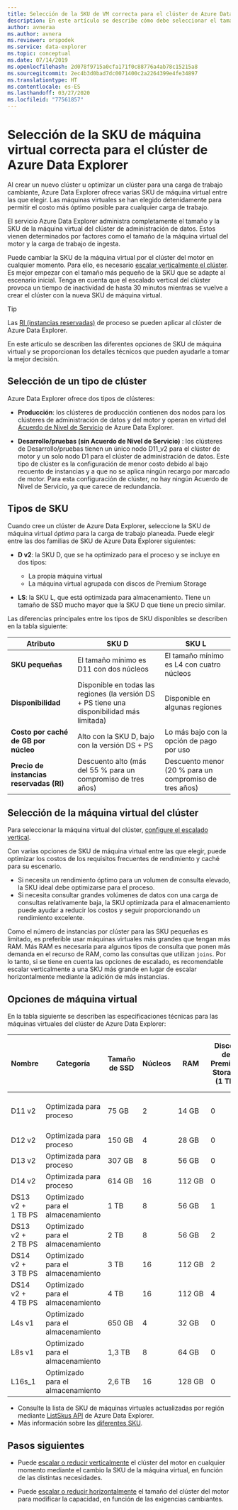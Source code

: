 ```yaml
---
title: Selección de la SKU de VM correcta para el clúster de Azure Data Explorer
description: En este artículo se describe cómo debe seleccionar el tamaño de SKU óptimo para el clúster de Azure Data Explorer.
author: avneraa
ms.author: avnera
ms.reviewer: orspodek
ms.service: data-explorer
ms.topic: conceptual
ms.date: 07/14/2019
ms.openlocfilehash: 2d078f9715a0cfa171f0c88776a4ab78c15215a8
ms.sourcegitcommit: 2ec4b3d0bad7dc0071400c2a2264399e4fe34897
ms.translationtype: HT
ms.contentlocale: es-ES
ms.lasthandoff: 03/27/2020
ms.locfileid: "77561857"
---
```

# <a name="select-the-correct-vm-sku-for-your-azure-data-explorer-cluster"></a>Selección de la SKU de máquina virtual correcta para el clúster de Azure Data Explorer 

Al crear un nuevo clúster u optimizar un clúster para una carga de trabajo cambiante, Azure Data Explorer ofrece varias SKU de máquina virtual entre las que elegir. Las máquinas virtuales se han elegido detenidamente para permitir el costo más óptimo posible para cualquier carga de trabajo. 

El servicio Azure Data Explorer administra completamente el tamaño y la SKU de la máquina virtual del clúster de administración de datos. Estos vienen determinados por factores como el tamaño de la máquina virtual del motor y la carga de trabajo de ingesta. 

Puede cambiar la SKU de la máquina virtual por el clúster del motor en cualquier momento. Para ello, es necesario [escalar verticalmente el clúster](manage-cluster-vertical-scaling.md). Es mejor empezar con el tamaño más pequeño de la SKU que se adapte al escenario inicial. Tenga en cuenta que el escalado vertical del clúster provoca un tiempo de inactividad de hasta 30 minutos mientras se vuelve a crear el clúster con la nueva SKU de máquina virtual.

> [!TIP]
> Las [RI (instancias reservadas)](https://docs.microsoft.com/azure/virtual-machines/windows/prepay-reserved-vm-instances) de proceso se pueden aplicar al clúster de Azure Data Explorer.  

En este artículo se describen las diferentes opciones de SKU de máquina virtual y se proporcionan los detalles técnicos que pueden ayudarle a tomar la mejor decisión.

## <a name="select-a-cluster-type"></a>Selección de un tipo de clúster

Azure Data Explorer ofrece dos tipos de clústeres:

* **Producción**: los clústeres de producción contienen dos nodos para los clústeres de administración de datos y del motor y operan en virtud del [Acuerdo de Nivel de Servicio](https://azure.microsoft.com/support/legal/sla/data-explorer/v1_0/) de Azure Data Explorer.

* **Desarrollo/pruebas (sin Acuerdo de Nivel de Servicio)** : los clústeres de Desarrollo/pruebas tienen un único nodo D11_v2 para el clúster de motor y un solo nodo D1 para el clúster de administración de datos. Este tipo de clúster es la configuración de menor costo debido al bajo recuento de instancias y a que no se aplica ningún recargo por marcado de motor. Para esta configuración de clúster, no hay ningún Acuerdo de Nivel de Servicio, ya que carece de redundancia.

## <a name="sku-types"></a>Tipos de SKU

Cuando cree un clúster de Azure Data Explorer, seleccione la SKU de máquina virtual *óptima* para la carga de trabajo planeada. Puede elegir entre las dos familias de SKU de Azure Data Explorer siguientes:

* **D v2**: la SKU D, que se ha optimizado para el proceso y se incluye en dos tipos:
    * La propia máquina virtual
    * La máquina virtual agrupada con discos de Premium Storage

* **LS**: la SKU L, que está optimizada para almacenamiento. Tiene un tamaño de SSD mucho mayor que la SKU D que tiene un precio similar.

Las diferencias principales entre los tipos de SKU disponibles se describen en la tabla siguiente:
 
| Atributo | SKU D | SKU L |
|---|---|---
|**SKU pequeñas**|El tamaño mínimo es D11 con dos núcleos|El tamaño mínimo es L4 con cuatro núcleos |
|**Disponibilidad**|Disponible en todas las regiones (la versión DS + PS tiene una disponibilidad más limitada)|Disponible en algunas regiones |
|**Costo por caché de&nbsp;GB por núcleo**|Alto con la SKU D, bajo con la versión DS + PS|Lo más bajo con la opción de pago por uso |
|**Precio de instancias reservadas (RI)**|Descuento alto (más del 55&nbsp;% para un compromiso de tres años)|Descuento menor (20&nbsp;% para un compromiso de tres años) |  

## <a name="select-your-cluster-vm"></a>Selección de la máquina virtual del clúster 

Para seleccionar la máquina virtual del clúster, [configure el escalado vertical](manage-cluster-vertical-scaling.md#configure-vertical-scaling). 

Con varias opciones de SKU de máquina virtual entre las que elegir, puede optimizar los costos de los requisitos frecuentes de rendimiento y caché para su escenario. 
* Si necesita un rendimiento óptimo para un volumen de consulta elevado, la SKU ideal debe optimizarse para el proceso. 
* Si necesita consultar grandes volúmenes de datos con una carga de consultas relativamente baja, la SKU optimizada para el almacenamiento puede ayudar a reducir los costos y seguir proporcionando un rendimiento excelente.

Como el número de instancias por clúster para las SKU pequeñas es limitado, es preferible usar máquinas virtuales más grandes que tengan más RAM. Más RAM es necesaria para algunos tipos de consulta que ponen más demanda en el recurso de RAM, como las consultas que utilizan `joins`. Por lo tanto, si se tiene en cuenta las opciones de escalado, es recomendable escalar verticalmente a una SKU más grande en lugar de escalar horizontalmente mediante la adición de más instancias.

## <a name="vm-options"></a>Opciones de máquina virtual

En la tabla siguiente se describen las especificaciones técnicas para las máquinas virtuales del clúster de Azure Data Explorer:

|**Nombre**| **Categoría** | **Tamaño de SSD** | **Núcleos** | **RAM** | **Discos de Premium Storage (1&nbsp;TB)**| **Número mínimo de instancias por clúster** | **Número máximo de instancias por clúster**
|---|---|---|---|---|---|---|---
|D11 v2| Optimizada para proceso | 75&nbsp;GB    | 2 | 14&nbsp;GB | 0 | 1 | 8 (excepto para la SKU de desarrollo/pruebas en que es 1)
|D12 v2| Optimizada para proceso | 150&nbsp;GB   | 4 | 28&nbsp;GB | 0 | 2 | 16
|D13 v2| Optimizada para proceso | 307&nbsp;GB   | 8 | 56&nbsp;GB | 0 | 2 | 1,000
|D14 v2| Optimizada para proceso | 614&nbsp;GB   | 16| 112&nbsp;GB | 0 | 2 | 1,000
|DS13 v2 + 1&nbsp;TB&nbsp;PS| Optimizado para el almacenamiento | 1&nbsp;TB | 8 | 56&nbsp;GB | 1 | 2 | 1,000
|DS13 v2 + 2&nbsp;TB&nbsp;PS| Optimizado para el almacenamiento | 2&nbsp;TB | 8 | 56&nbsp;GB | 2 | 2 | 1,000
|DS14 v2 + 3&nbsp;TB&nbsp;PS| Optimizado para el almacenamiento | 3&nbsp;TB | 16 | 112&nbsp;GB | 2 | 2 | 1,000
|DS14 v2 + 4&nbsp;TB&nbsp;PS| Optimizado para el almacenamiento | 4&nbsp;TB | 16 | 112&nbsp;GB | 4 | 2 | 1,000
|L4s v1| Optimizado para el almacenamiento | 650&nbsp;GB | 4 | 32&nbsp;GB | 0 | 2 | 16
|L8s v1| Optimizado para el almacenamiento | 1,3&nbsp;TB | 8 | 64&nbsp;GB | 0 | 2 | 1,000
|L16s_1| Optimizado para el almacenamiento | 2,6&nbsp;TB | 16| 128&nbsp;GB | 0 | 2 | 1,000

* Consulte la lista de SKU de máquinas virtuales actualizadas por región mediante [ListSkus API](/dotnet/api/microsoft.azure.management.kusto.clustersoperationsextensions.listskus?view=azure-dotnet) de Azure Data Explorer. 
* Más información sobre las [diferentes SKU](/azure/virtual-machines/windows/sizes). 

## <a name="next-steps"></a>Pasos siguientes

* Puede [escalar o reducir verticalmente](manage-cluster-vertical-scaling.md) el clúster del motor en cualquier momento mediante el cambio la SKU de la máquina virtual, en función de las distintas necesidades. 

* Puede [escalar o reducir horizontalmente](manage-cluster-horizontal-scaling.md) el tamaño del clúster del motor para modificar la capacidad, en función de las exigencias cambiantes.

